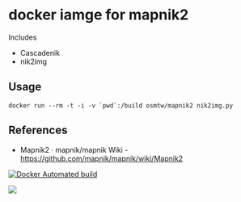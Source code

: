 # docker iamge for mapnik2


Includes
* Cascadenik
* nik2img

## Usage

    docker run --rm -t -i -v `pwd`:/build osmtw/mapnik2 nik2img.py

## References

* Mapnik2 · mapnik/mapnik Wiki - https://github.com/mapnik/mapnik/wiki/Mapnik2

[![Docker Automated build](https://img.shields.io/docker/automated/osmtw/mapnik2.svg?maxAge=2592000)](https://hub.docker.com/r/osmtw/mapnik2/)

[![](https://images.microbadger.com/badges/image/osmtw/mapnik2.svg)](https://microbadger.com/images/osmtw/mapnik2)
